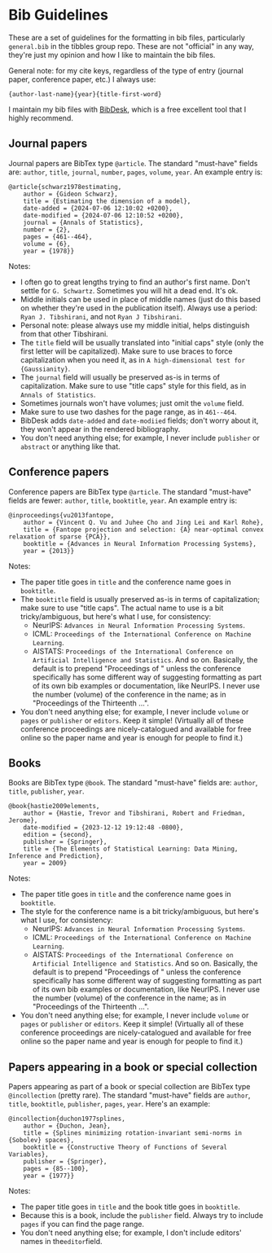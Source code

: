 # Bib Guidelines

These are a set of guidelines for the formatting in bib files, particularly
`general.bib` in the tibbles group repo. These are not "official" in any way, 
they're just my opinion and how I like to maintain the bib files.

General note: for my cite keys, regardless of the type of entry (journal paper,
conference paper, etc.) I always use:

```
{author-last-name}{year}{title-first-word}
```

I maintain my bib files with [BibDesk](https://bibdesk.sourceforge.io), which is
a free excellent tool that I highly recommend. 

## Journal papers

Journal papers are BibTex type `@article`. The standard "must-have" fields are:
`author`, `title`, `journal`, `number`, `pages`, `volume`, `year`. An example
entry is: 

```
@article{schwarz1978estimating, 
	author = {Gideon Schwarz},
	title = {Estimating the dimension of a model},
	date-added = {2024-07-06 12:10:02 +0200},
	date-modified = {2024-07-06 12:10:52 +0200},
	journal = {Annals of Statistics},
	number = {2},
	pages = {461--464},
	volume = {6},
	year = {1978}}
```

Notes:

- I often go to great lengths trying to find an author's first name. Don't
  settle for `G. Schwartz`. Sometimes you will hit a dead end. It's ok. 
- Middle initials can be used in place of middle names (just do this based on
  whether they're used in the publication itself). Always use a period: `Ryan
  J. Tibshirani`, and not `Ryan J Tibshirani`.
- Personal note: please always use my middle initial, helps distinguish from 
  that other Tibshirani. 
- The `title` field will be usually translated into "initial caps" style (only
  the first letter will be capitalized). Make sure to use braces to force
  capitalization when you need it, as in `A high-dimensional test for
  {Gaussianity}`.
- The `journal` field will usually be preserved as-is in terms of
  capitalization. Make sure to use "title caps" style for this field, as in
  `Annals of Statistics`.
- Sometimes journals won't have volumes; just omit the `volume` field.
- Make sure to use two dashes for the page range, as in `461--464`.
- BibDesk adds `date-added` and `date-modiied` fields; don't worry about it,
  they won't appear in the rendered bibliography.
- You don't need anything else; for example, I never include `publisher` or 
  `abstract` or anything like that.
  
## Conference papers

Conference papers are BibTex type `@article`. The standard "must-have" fields
are fewer: `author`, `title`, `booktitle`, `year`. An example entry is: 

```
@inproceedings{vu2013fantope,
	author = {Vincent Q. Vu and Juhee Cho and Jing Lei and Karl Rohe},
	title = {Fantope projection and selection: {A} near-optimal convex relaxation of sparse {PCA}}, 
	booktitle = {Advances in Neural Information Processing Systems},
	year = {2013}}
```

Notes:
- The paper title goes in `title` and the conference name goes in `booktitle`.
- The `booktitle` field is usually preserved as-is in terms of capitalization;
  make sure to use "title caps". The actual name to use is a bit
  tricky/ambiguous, but here's what I use, for consistency: 
    * NeurIPS: `Advances in Neural Information Processing Systems`.
    * ICML: `Proceedings of the International Conference on Machine Learning`.
    * AISTATS: `Proceedings of the International Conference on Artificial
      Intelligence and Statistics`.
  And so on. Basically, the default is to prepend "Proceedings of " unless the
  conference specifically has some different way of suggesting formatting as
  part of its own bib examples or documentation, like NeurIPS. I never use the
  number (volume) of the conference in the name; as in "Proceedings of the 
  Thirteenth ...".
- You don't need anything else; for example, I never include `volume` or `pages` 
  or `publisher` or `editors`. Keep it simple! (Virtually all of these
  conference proceedings are nicely-catalogued and available for free online so
  the paper name and year is enough for people to find it.) 

## Books

Books are BibTex type `@book`. The standard "must-have" fields are: `author`,
`title`, `publisher`, `year`. 

```
@book{hastie2009elements,
	author = {Hastie, Trevor and Tibshirani, Robert and Friedman, Jerome},
	date-modified = {2023-12-12 19:12:48 -0800},
	edition = {second},
	publisher = {Springer},
	title = {The Elements of Statistical Learning: Data Mining, Inference and Prediction},
	year = 2009}
```

Notes:
- The paper title goes in `title` and the conference name goes in `booktitle`.
- The style for the conference name is a bit tricky/ambiguous, but here's what I
  use, for consistency:
    * NeurIPS: `Advances in Neural Information Processing Systems`.
    * ICML: `Proceedings of the International Conference on Machine Learning`.
    * AISTATS: `Proceedings of the International Conference on Artificial
      Intelligence and Statistics`.
  And so on. Basically, the default is to prepend "Proceedings of " unless the
  conference specifically has some different way of suggesting formatting as
  part of its own bib examples or documentation, like NeurIPS. I never use the
  number (volume) of the conference in the name; as in "Proceedings of the 
  Thirteenth ...".
- You don't need anything else; for example, I never include `volume` or `pages` 
  or `publisher` or `editors`. Keep it simple! (Virtually all of these
  conference proceedings are nicely-catalogued and available for free online so
  the paper name and year is enough for people to find it.) 


## Papers appearing in a book or special collection

Papers appearing as part of a book or special collection are BibTex type
`@incollection` (pretty rare). The standard "must-have" fields are `author`,
`title`, `booktitle`, `publisher`, `pages`, `year`. Here's an example: 

```
@incollection{duchon1977splines,
	author = {Duchon, Jean}, 
	title = {Splines minimizing rotation-invariant semi-norms in {Sobolev} spaces},
	booktitle = {Constructive Theory of Functions of Several Variables}, 
	publisher = {Springer},
	pages = {85--100},
	year = {1977}}
```

Notes:
- The paper title goes in `title` and the book title goes in `booktitle`.
- Because this is a book, include the `publisher` field. Always try to include
  `pages` if you can find the page range.
- You don't need anything else; for example, I don't include editors' names in 
  the`editor`field. 
